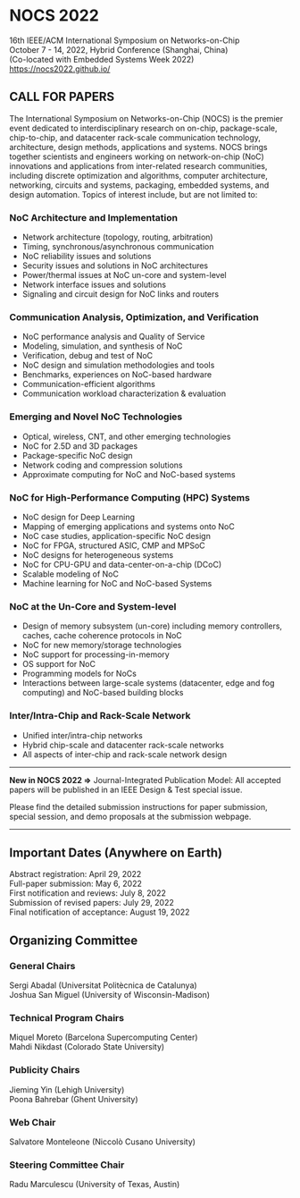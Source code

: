 NOCS 2022
=========

16th IEEE/ACM International Symposium on Networks-on-Chip  
October 7 - 14, 2022, Hybrid Conference (Shanghai, China)  
(Co-located with Embedded Systems Week 2022)  
https://nocs2022.github.io/  

## CALL FOR PAPERS

The International Symposium on Networks-on-Chip (NOCS) is the premier event dedicated to interdisciplinary research on on-chip, package-scale, chip-to-chip, and datacenter rack-scale communication technology, architecture, design methods, applications and systems. NOCS brings together scientists and engineers working on network-on-chip (NoC) innovations and applications from inter-related research communities, including discrete optimization and algorithms, computer architecture, networking, circuits and systems, packaging, embedded systems, and design automation. Topics of interest include, but are not limited to:

### NoC Architecture and Implementation
- Network architecture (topology, routing, arbitration)
- Timing, synchronous/asynchronous communication
- NoC reliability issues and solutions
- Security issues and solutions in NoC architectures
- Power/thermal issues at NoC un-core and system-level
- Network interface issues and solutions
- Signaling and circuit design for NoC links and routers

### Communication Analysis, Optimization, and Verification
- NoC performance analysis and Quality of Service
- Modeling, simulation, and synthesis of NoC
- Verification, debug and test of NoC
- NoC design and simulation methodologies and tools
- Benchmarks, experiences on NoC-based hardware
- Communication-efficient algorithms
- Communication workload characterization & evaluation

### Emerging and Novel NoC Technologies
- Optical, wireless, CNT, and other emerging technologies
- NoC for 2.5D and 3D packages
- Package-specific NoC design
- Network coding and compression solutions
- Approximate computing for NoC and NoC-based systems

### NoC for High-Performance Computing (HPC) Systems
- NoC design for Deep Learning
- Mapping of emerging applications and systems onto NoC
- NoC case studies, application-specific NoC design
- NoC for FPGA, structured ASIC, CMP and MPSoC
- NoC designs for heterogeneous systems
- NoC for CPU-GPU and data-center-on-a-chip (DCoC)
- Scalable modeling of NoC
- Machine learning for NoC and NoC-based Systems

### NoC at the Un-Core and System-level
- Design of memory subsystem (un-core) including memory controllers, caches, cache coherence protocols in NoC
- NoC for new memory/storage technologies
- NoC support for processing-in-memory
- OS support for NoC
- Programming models for NoCs
- Interactions between large-scale systems (datacenter, edge and fog computing) and NoC-based building blocks

### Inter/Intra-Chip and Rack-Scale Network
- Unified inter/intra-chip networks
- Hybrid chip-scale and datacenter rack-scale networks
- All aspects of inter-chip and rack-scale network design

--------------------------------------------------------------------------------

**New in NOCS 2022 =>**
Journal-Integrated Publication Model: All accepted papers will be published in an IEEE Design & Test special issue.

Please find the detailed submission instructions for paper submission, special session, and demo proposals at the submission webpage.

--------------------------------------------------------------------------------

## Important Dates (Anywhere on Earth)
Abstract registration: April 29, 2022  
Full-paper submission: May 6, 2022  
First notification and reviews: July 8, 2022  
Submission of revised papers: July 29, 2022  
Final notification of acceptance: August 19, 2022  

## Organizing Committee

### General Chairs
Sergi Abadal (Universitat Politècnica de Catalunya)  
Joshua San Miguel (University of Wisconsin-Madison)  

### Technical Program Chairs
Miquel Moreto (Barcelona Supercomputing Center)  
Mahdi Nikdast (Colorado State University)  

### Publicity Chairs
Jieming Yin (Lehigh University)  
Poona Bahrebar (Ghent University)  

### Web Chair
Salvatore Monteleone (Niccolò Cusano University)  

### Steering Committee Chair
Radu Marculescu (University of Texas, Austin)  
